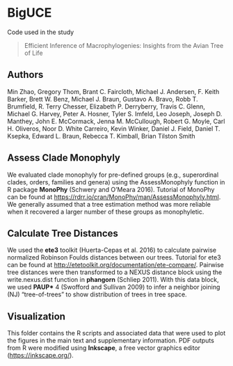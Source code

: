 # BigUCE

Code used in the study 
> Efficient Inference of Macrophylogenies: Insights from the Avian Tree of Life

## **Authors**
Min Zhao, Gregory Thom, Brant C. Faircloth, Michael J. Andersen, F. Keith Barker, Brett W. Benz, Michael J. Braun, Gustavo A. Bravo, Robb T. Brumfield, R. Terry Chesser, Elizabeth P. Derryberry, Travis C. Glenn, Michael G. Harvey, Peter A. Hosner, Tyler S. Imfeld, Leo Joseph, Joseph D. Manthey, John E. McCormack, Jenna M. McCullough, Robert G. Moyle, Carl H. Oliveros, Noor D. White Carreiro, Kevin Winker, Daniel J. Field, Daniel T. Ksepka, Edward L. Braun, Rebecca T. Kimball, Brian Tilston Smith


## **Assess Clade Monophyly**
We evaluated clade monophyly for pre-defined groups (e.g., superordinal clades, orders, families and genera) using the AssessMonophyly function in R package **MonoPhy** (Schwery and O’Meara 2016). Tutorial of MonoPhy can be found at https://rdrr.io/cran/MonoPhy/man/AssessMonophyly.html. We generally assumed that a tree estimation method was more reliable when it recovered a larger number of these groups as monophyletic.

## **Calculate Tree Distances**
We used the **ete3** toolkit (Huerta-Cepas et al. 2016) to calculate pairwise normalized Robinson Foulds distances between our trees. Tutorial for ete3 can be found at http://etetoolkit.org/documentation/ete-compare/. Pairwise tree distances were then transformed to a NEXUS distance block using the write.nexus.dist function in **phangorn** (Schliep 2011). With this data block, we used __PAUP*__ 4 (Swofford and Sullivan 2009) to infer a neighbor joining (NJ) “tree-of-trees” to show distribution of trees in tree space.

## **Visualization**
This folder contains the R scripts and associated data that were used to plot the figures in the main text and supplementary information. PDF outputs from R were modified using **Inkscape**, a free vector graphics editor (https://inkscape.org/).
